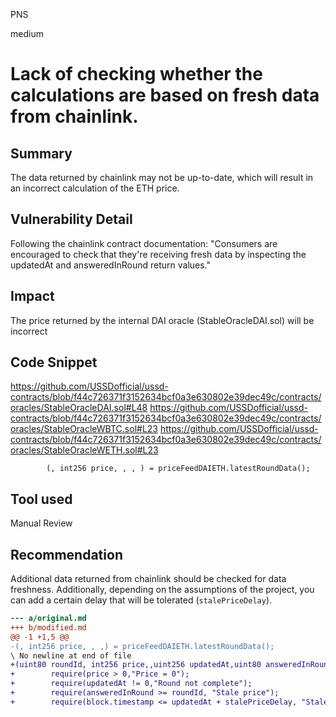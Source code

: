 PNS

medium

# Lack of checking whether the calculations are based on fresh data from chainlink.

## Summary
The data returned by chainlink may not be up-to-date, which will result in an incorrect calculation of the ETH price.

## Vulnerability Detail
Following the chainlink contract documentation:
"Consumers are encouraged to check that they're receiving fresh data by inspecting the updatedAt and answeredInRound return values."

## Impact
The price returned by the internal DAI oracle (StableOracleDAI.sol) will be incorrect

## Code Snippet
https://github.com/USSDofficial/ussd-contracts/blob/f44c726371f3152634bcf0a3e630802e39dec49c/contracts/oracles/StableOracleDAI.sol#L48
https://github.com/USSDofficial/ussd-contracts/blob/f44c726371f3152634bcf0a3e630802e39dec49c/contracts/oracles/StableOracleWBTC.sol#L23
https://github.com/USSDofficial/ussd-contracts/blob/f44c726371f3152634bcf0a3e630802e39dec49c/contracts/oracles/StableOracleWETH.sol#L23

```solidity
        (, int256 price, , , ) = priceFeedDAIETH.latestRoundData();
```
## Tool used
Manual Review

## Recommendation

Additional data returned from chainlink should be checked for data freshness. Additionally, depending on the assumptions of the project, you can add a certain delay that will be tolerated (`stalePriceDelay`).

```diff
--- a/original.md
+++ b/modified.md
@@ -1 +1,5 @@
-(, int256 price, , ,) = priceFeedDAIETH.latestRoundData();
\ No newline at end of file
+(uint80 roundId, int256 price,,uint256 updatedAt,uint80 answeredInRound) = priceFeedDAIETH.latestRoundData();
+        require(price > 0,"Price = 0");
+        require(updatedAt != 0,"Round not complete");
+        require(answeredInRound >= roundId, "Stale price");
+        require(block.timestamp <= updatedAt + stalePriceDelay, "Stale price"); //audit: optionally
```